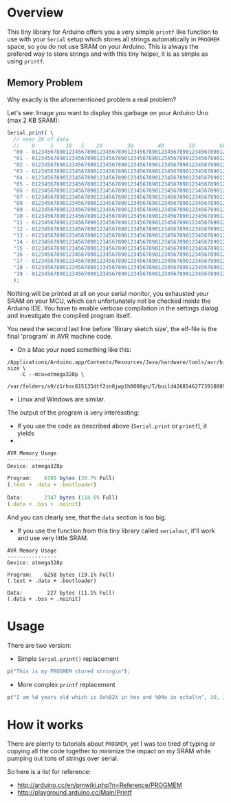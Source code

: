 # Overview
This tiny library for Arduino offers you a very simple ```printf``` like function to use with your ```Serial``` setup which stores all strings automatically in ```PROGMEM``` space, so you do not use SRAM on your Arduino. This is always the prefered way to store strings and with this tiny helper, it is as simple as using ```printf```.

## Memory Problem
Why exactly is the aforementioned problem a real problem?

Let's see:
Image you want to display this garbage on your Arduino Uno (max 2 KB SRAM):

```javascript
Serial.print( \
  // over 2K of data
  //    0     5    10   5    20        30        40        50        60        70        80        90       100
  "00 - 0123456789012345678901234567890123456789012345678901234567890123456789012345678901234567890123456789\n" \
  "01 - 0123456789012345678901234567890123456789012345678901234567890123456789012345678901234567890123456789\n" \
  "02 - 0123456789012345678901234567890123456789012345678901234567890123456789012345678901234567890123456789\n" \
  "03 - 0123456789012345678901234567890123456789012345678901234567890123456789012345678901234567890123456789\n" \
  "04 - 0123456789012345678901234567890123456789012345678901234567890123456789012345678901234567890123456789\n" \
  "05 - 0123456789012345678901234567890123456789012345678901234567890123456789012345678901234567890123456789\n" \
  "06 - 0123456789012345678901234567890123456789012345678901234567890123456789012345678901234567890123456789\n" \
  "07 - 0123456789012345678901234567890123456789012345678901234567890123456789012345678901234567890123456789\n" \
  "08 - 0123456789012345678901234567890123456789012345678901234567890123456789012345678901234567890123456789\n" \
  "09 - 0123456789012345678901234567890123456789012345678901234567890123456789012345678901234567890123456789\n" \
  "10 - 0123456789012345678901234567890123456789012345678901234567890123456789012345678901234567890123456789\n" \
  "11 - 0123456789012345678901234567890123456789012345678901234567890123456789012345678901234567890123456789\n" \
  "12 - 0123456789012345678901234567890123456789012345678901234567890123456789012345678901234567890123456789\n" \
  "13 - 0123456789012345678901234567890123456789012345678901234567890123456789012345678901234567890123456789\n" \
  "14 - 0123456789012345678901234567890123456789012345678901234567890123456789012345678901234567890123456789\n" \
  "15 - 0123456789012345678901234567890123456789012345678901234567890123456789012345678901234567890123456789\n" \
  "16 - 0123456789012345678901234567890123456789012345678901234567890123456789012345678901234567890123456789\n" \
  "17 - 0123456789012345678901234567890123456789012345678901234567890123456789012345678901234567890123456789\n" \
  "18 - 0123456789012345678901234567890123456789012345678901234567890123456789012345678901234567890123456789\n" \
  "19 - 0123456789012345678901234567890123456789012345678901234567890123456789012345678901234567890123456789\n" \
  );
```

Nothing will be printed at all on your serial monitor, you exhausted your SRAM on your MCU,
which can unfortunately not be checked inside the Arduino IDE. You have to enable verbose compilation
in the settings dialog and investigate the compiled program itself.

You need the second last line before 'Binary sketch size', the elf-file is the final 'program' in AVR machine code.

* On a Mac your need something like this:
```Shell
/Applications/Arduino.app/Contents/Resources/Java/hardware/tools/avr/bin/avr-size \
    -C --mcu=atmega328p \ 
    /var/folders/s9/z1rhsc815135dtf2sn8jwp1h0000gn/T/build4268546277391880544.tmp/SerialOutput.cpp.elf
```

* Linux and Windows are similar.

The output of the program is very interessting:

* If you use the code as described above (```Serial.print``` or ```printf```), it yields
* 
```javascript
AVR Memory Usage
----------------
Device: atmega328p

Program:    6780 bytes (20.7% Full)
(.text + .data + .bootloader)
 
Data:       2347 bytes (114.6% Full)
(.data + .bss + .noinit)
```
And you can clearly see, that the ```data``` section is too big.

* If you use the function from this tiny library called ```serialout```, it'll work and use very little SRAM.

```
AVR Memory Usage
----------------
Device: atmega328p

Program:    6258 bytes (19.1% Full)
(.text + .data + .bootloader)

Data:        227 bytes (11.1% Full)
(.data + .bss + .noinit)
```
# Usage

There are two version:

* Simple ```Serial.print()``` replacement
```javascript
p("This is my PROGMEM stored string\n");
```
* More complex ```printf``` replacement
```javascript
p("I am %d years old which is 0x%02X in hex and %04o in octal\n", 30, 30, 30);
```

# How it works

There are plenty to tutorials about ```PROGMEM```, yet I was too tired of typing or copying all the code together
to minimize the impact on my SRAM while pumping out tons of strings over serial.

So here is a list for reference:

* http://arduino.cc/en/pmwiki.php?n=Reference/PROGMEM
* http://playground.arduino.cc/Main/Printf